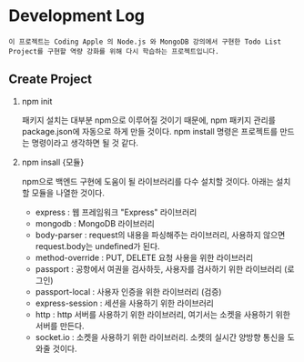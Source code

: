# Development Log

    이 프로젝트는 Coding Apple 의 Node.js 와 MongoDB 강의에서 구현한 Todo List Project를 구현할 역량 강화를 위해 다시 학습하는 프로젝트입니다.

## Create Project

1. npm init

   패키지 설치는 대부분 npm으로 이루어질 것이기 때문에, npm 패키지 관리를 package.json에 자동으로 하게 만들 것이다. npm install 명령은 프로젝트를 만드는 명령이라고 생각하면 될 것 같다.

2. npm insall {모듈}

   npm으로 백엔드 구현에 도움이 될 라이브러리를 다수 설치할 것이다. 아래는 설치할 모듈을 나열한 것이다.

   - express : 웹 프레임워크 "Express" 라이브러리
   - mongodb : MongoDB 라이브러리
   - body-parser : request의 내용을 파싱해주는 라이브러리, 사용하지 않으면 request.body는 undefined가 된다.
   - method-override : PUT, DELETE 요청 사용을 위한 라이브러리
   - passport : 공항에서 여권을 검사하듯, 사용자를 검사하기 위한 라이브러리 (로그인)
   - passport-local : 사용자 인증을 위한 라이브러리 (검증)
   - express-session : 세션을 사용하기 위한 라이브러리
   - http : http 서버를 사용하기 위한 라이브러리, 여기서는 소켓을 사용하기 위한 서버를 만든다.
   - socket.io : 소켓을 사용하기 위한 라이브러리. 소켓의 실시간 양방향 통신을 도와줄 것이다.
